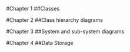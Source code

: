 #Chapter 1
##Classes

#Chapter 2
##Class hierarchy diagrams

#Chapter 3
##System and sub-system diagrams

#Chapter 4
##Data Storage
